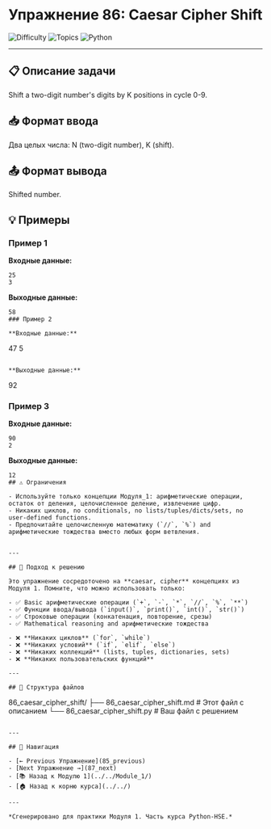 # Упражнение 86: Caesar Cipher Shift

![Difficulty](https://img.shields.io/badge/Difficulty-Module%201-green)
![Topics](https://img.shields.io/badge/Topics-caesar%2C%20cipher-blue)
![Python](https://img.shields.io/badge/Python-Module%201%20Concepts-yellow)

---

## 📋 Описание задачи

Shift a two-digit number's digits by K positions in cycle 0-9.
## 📥 Формат ввода

Два целых числа: N (two-digit number), K (shift).
## 📤 Формат вывода

Shifted number.
## 💡 Примеры

### Пример 1

**Входные данные:**
```
25
3
```

**Выходные данные:**
```
58
### Пример 2

**Входные данные:**
```
47
5
```

**Выходные данные:**
```
92
### Пример 3

**Входные данные:**
```
90
2
```

**Выходные данные:**
```
12
## ⚠️ Ограничения

- Используйте только концепции Модуля_1: арифметические операции, остаток от деления, целочисленное деление, извлечение цифр.
- Никаких циклов, no conditionals, no lists/tuples/dicts/sets, no user-defined functions.
- Предпочитайте целочисленную математику (`//`, `%`) and арифметические тождества вместо любых форм ветвления.


---

## 🎯 Подход к решению

Это упражнение сосредоточено на **caesar, cipher** концепциях из Модуля 1. Помните, что можно использовать только:

- ✅ Basic арифметические операции (`+`, `-`, `*`, `//`, `%`, `**`)
- ✅ Функции ввода/вывода (`input()`, `print()`, `int()`, `str()`)
- ✅ Строковые операции (конкатенация, повторение, срезы)
- ✅ Mathematical reasoning and арифметические тождества

- ❌ **Никаких циклов** (`for`, `while`)
- ❌ **Никаких условий** (`if`, `elif`, `else`)
- ❌ **Никаких коллекций** (lists, tuples, dictionaries, sets)
- ❌ **Никаких пользовательских функций**

---

## 📁 Структура файлов
```
86_caesar_cipher_shift/
├── 86_caesar_cipher_shift.md     # Этот файл с описанием
└── 86_caesar_cipher_shift.py     # Ваш файл с решением
```

---

## 🔗 Навигация

- [← Previous Упражнение](85_previous) 
- [Next Упражнение →](87_next)
- [📚 Назад к Модулю 1](../../Module_1/)
- [🏠 Назад к корню курса](../../)

---

*Сгенерировано для практики Модуля 1. Часть курса Python-HSE.*
